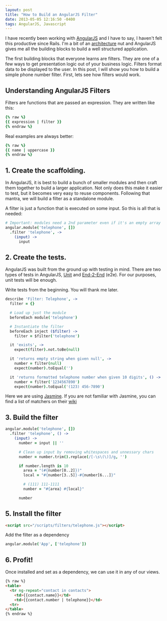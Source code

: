 ```yaml
---
layout: post
title: "How to Build an AngularJS Filter"
date: 2013-05-05 12:16:50 -0400
tags: AngularJS, Javascript
---
```


I have recently been working with [AngularJS](http://angularjs.org "AngularJS — Superheroic JavaScript MVW Framework")
and I have to say,
I haven't felt this productive since Rails.
I'm a bit of an [architecture](http://www.youtube.com/watch?v=WpkDN78P884 "Architecture the Lost Years by Robert Martin") nut
and AngularJS gives me all the building blocks
to build a well structured application.

The first building blocks that everyone learns are filters.
They are one of a few ways to get presentation logic out of your business logic.
Filters format data to be displayed to the user.
In this post,
I will show you how to build a simple phone number filter.
First, lets see how filters would work.

## Understanding AngularJS Filters

Filters are functions that are passed an expression.
They are written like this:

```coffeescript
{% raw %}
{{ expression | filter }}
{% endraw %}
```

Real examples are always better:

```coffeescript
{% raw %}
{{ name | uppercase }}
{% endraw %}
```

## 1. Create the scaffolding.

In AngularJS,
it is best to build a bunch of smaller modules
and then craft them together to build a larger application.
Not only does this make it easier to test,
but it becomes very easy to reuse components.
Following that mantra,
we will build a filter as a standalone module.

A filter is just a function that is executed on some input.
So this is all that is needed:

```coffeescript
# Important: modules need a 2nd parameter even if it's an empty array
angular.module('telephone', [])
  .filter 'telephone', ->
    (input) ->
      input
```

## 2. Create the tests.

AngularJS was built from the ground up with testing in mind.
There are two types of tests in AngularJS, [Unit](http://docs.angularjs.org/guide/dev_guide.unit-testing "AngularJS - Unit Testings") and [End-2-End](http://docs.angularjs.org/guide/dev_guide.e2e-testing "AngularJS - E2E") (e2e).
For our purposes,
unit tests will be enough.

Write tests from the beginning.
You will thank me later.

```coffeescript
describe 'Filter: Telephone', ->
  filter = {}

  # Load up just the module
  beforeEach module('telephone')

  # Instantiate the filter
  beforeEach inject ($filter) ->
    filter = $filter('telephone')

  it 'exists', ->
    expect(filter).not.toBe(null)

  it 'returns empty string when given null', ->
    number = filter(null)
    expect(number).toEqual('')

  it 'returns formatted telephone number when given 10 digits', () ->
    number = filter('1234567890')
    expect(number).toEqual('(123) 456-7890')
```

Here we are using [Jasmine](http://pivotal.github.io/jasmine/).
If you are not familiar with Jasmine,
you can find a list of matchers on their [wiki](https://github.com/pivotal/jasmine/wiki/Matchers)

## 3. Build the filter

```coffeescript
angular.module('telephone', [])
  .filter 'telephone', () ->
    (input) ->
      number = input || ''

      # Clean up input by removing whitespaces and unnessary chars
      number = number.trim().replace(/[-\s\(\)]/g, '')

      if number.length is 10
        area = "(#{number[0..2]})"
        local = "#{number[3..5]}-#{number[6...]}"

        # (111) 111-1111
        number = "#{area} #{local}"

      number
```

## 5. Install the filter

```html
<script src="/scripts/filters/telephone.js"></script>
```

Add the filter as a dependency

```coffeescript
angular.module('App', ['telephone'])
```

## 6. Profit!

Once installed and set as a dependency,
we can use it in any of our views.

```html
{% raw %}
<table>
  <tr ng-repeat="contact in contacts">
    <td>{{contact.name}}</td>
    <td>{{contact.number | telephone}}</td>
  <tr>
</table>
{% endraw %}
```
